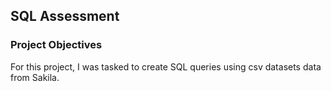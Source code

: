 ## SQL Assessment

### Project Objectives

For this project, I was tasked to create SQL queries using csv datasets data from Sakila.
